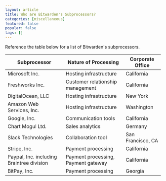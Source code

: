 ```yaml
---
layout: article
title: Who are Bitwarden's Subprocessors?
categories: [miscellaneous]
featured: false
popular: false
tags: []
---
```


Reference the table below for a list of Bitwarden's subprocessors.

| Subprocessor                              | Nature of Processing                | Corporate Office  |
| ----------------------------------------- | ----------------------------------- | ----------------- |
| Microsoft Inc.                            | Hosting infrastructure              | California        |
| Freshworks Inc.                           | Customer relationship management    | California        |
| DigitalOcean, LLC                         | Hosting infrastructure              | New York          |
| Amazon Web Services, Inc.                 | Hosting infrastructure              | Washington        |
| Google, Inc.                              | Communication tools                 | California        |
| Chart Mogul Ltd.                          | Sales analytics                     | Germany           |
| Slack Technologies                        | Collaboration tool                  | San Francisco, CA |
| Stripe, Inc.                              | Payment processing                  | California        |
| Paypal, Inc. including Braintree division | Payment processing, Payment gateway | California        |
| BitPay, Inc.                              | Payment processing                  | Georgia           |


<script src="https://bitwarden.freshsales.io/web_forms/9d74403abd693568c2f9c817630f6ddfbcd4a3dd2ca7a3db50c1e1eaf9362a0e/form.js"
    crossorigin="anonymous"
    id="fs_9d74403abd693568c2f9c817630f6ddfbcd4a3dd2ca7a3db50c1e1eaf9362a0e"></script>
